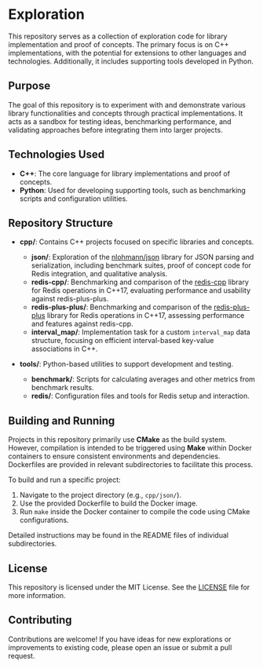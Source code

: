 # Exploration

This repository serves as a collection of exploration code for library implementation and proof of concepts. The primary focus is on C++ implementations, with the potential for extensions to other languages and technologies. Additionally, it includes supporting tools developed in Python.

## Purpose

The goal of this repository is to experiment with and demonstrate various library functionalities and concepts through practical implementations. It acts as a sandbox for testing ideas, benchmarking performance, and validating approaches before integrating them into larger projects.

## Technologies Used

- **C++**: The core language for library implementations and proof of concepts.
- **Python**: Used for developing supporting tools, such as benchmarking scripts and configuration utilities.

## Repository Structure

- **cpp/**: Contains C++ projects focused on specific libraries and concepts.
  - **json/**: Exploration of the [nlohmann/json](https://github.com/nlohmann/json) library for JSON parsing and serialization, including benchmark suites, proof of concept code for Redis integration, and qualitative analysis.
  - **redis-cpp/**: Benchmarking and comparison of the [redis-cpp](https://github.com/tdv/redis-cpp) library for Redis operations in C++17, evaluating performance and usability against redis-plus-plus.
  - **redis-plus-plus/**: Benchmarking and comparison of the [redis-plus-plus](https://github.com/sewenew/redis-plus-plus) library for Redis operations in C++17, assessing performance and features against redis-cpp.
  - **interval_map/**: Implementation task for a custom `interval_map` data structure, focusing on efficient interval-based key-value associations in C++.

- **tools/**: Python-based utilities to support development and testing.
  - **benchmark/**: Scripts for calculating averages and other metrics from benchmark results.
  - **redis/**: Configuration files and tools for Redis setup and interaction.

## Building and Running

Projects in this repository primarily use **CMake** as the build system. However, compilation is intended to be triggered using **Make** within Docker containers to ensure consistent environments and dependencies. Dockerfiles are provided in relevant subdirectories to facilitate this process.

To build and run a specific project:
1. Navigate to the project directory (e.g., `cpp/json/`).
2. Use the provided Dockerfile to build the Docker image.
3. Run `make` inside the Docker container to compile the code using CMake configurations.

Detailed instructions may be found in the README files of individual subdirectories.

## License

This repository is licensed under the MIT License. See the [LICENSE](LICENSE) file for more information.

## Contributing

Contributions are welcome! If you have ideas for new explorations or improvements to existing code, please open an issue or submit a pull request.
